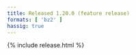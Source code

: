 ```yaml
---
title: Released 1.20.0 (feature release)
formats: [ 'bz2' ]
hassig: true
---
```

{% include release.html %}
